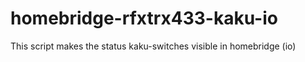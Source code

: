 # homebridge-rfxtrx433-kaku-io
This script makes the status kaku-switches visible in homebridge (io)
